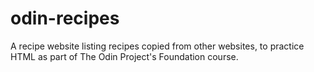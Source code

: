 # odin-recipes
A recipe website listing recipes copied from other websites, to practice HTML as part of The Odin Project's Foundation course.
